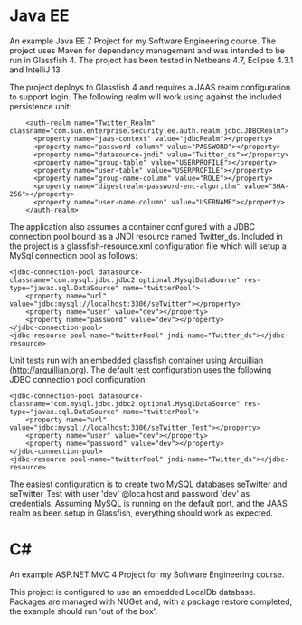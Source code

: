 Java EE
==============

An example Java EE 7 Project for my Software Engineering course. The project uses Maven for dependency management and was intended to be run in Glassfish 4. The project has been tested in Netbeans 4.7, Eclipse 4.3.1 and IntelliJ 13.

The project deploys to Glassfish 4 and requires a JAAS realm configuration to support login. The following realm will work using against the included persistence unit: 

        <auth-realm name="Twitter_Realm" classname="com.sun.enterprise.security.ee.auth.realm.jdbc.JDBCRealm">
          <property name="jaas-context" value="jdbcRealm"></property>
          <property name="password-column" value="PASSWORD"></property>
          <property name="datasource-jndi" value="Twitter_ds"></property>
          <property name="group-table" value="USERPROFILE"></property>
          <property name="user-table" value="USERPROFILE"></property>
          <property name="group-name-column" value="ROLE"></property>
          <property name="digestrealm-password-enc-algorithm" value="SHA-256"></property>
          <property name="user-name-column" value="USERNAME"></property>
        </auth-realm>

The application also assumes a container configured with a JDBC connection pool bound as a JNDI resource named 
Twitter_ds. Included in the project is a glassfish-resource.xml configuration file which will setup a MySql 
connection pool as follows: 

    <jdbc-connection-pool datasource-classname="com.mysql.jdbc.jdbc2.optional.MysqlDataSource" res-type="javax.sql.DataSource" name="twitterPool">
        <property name="url" value="jdbc:mysql://localhost:3306/seTwitter"></property>
        <property name="user" value="dev"></property>
        <property name="password" value="dev"></property>
    </jdbc-connection-pool>
    <jdbc-resource pool-name="twitterPool" jndi-name="Twitter_ds"></jdbc-resource>

Unit tests run with an embedded glassfish container using Arquillian (http://arquillian.org). The default test 
configuration uses the following JDBC connection pool configuration:

    <jdbc-connection-pool datasource-classname="com.mysql.jdbc.jdbc2.optional.MysqlDataSource" res-type="javax.sql.DataSource" name="twitterPool">
        <property name="url" value="jdbc:mysql://localhost:3306/seTwitter_Test"></property>
        <property name="user" value="dev"></property>
        <property name="password" value="dev"></property>
    </jdbc-connection-pool>
    <jdbc-resource pool-name="twitterPool" jndi-name="Twitter_ds"></jdbc-resource>

The easiest configuration is to create two MySQL databases seTwitter and seTwitter_Test with user 'dev' @localhost and password 'dev' as credentials. Assuming MySQL is running on the default port, and the JAAS realm as been setup in Glassfish, everything should work as expected.


C#
===========================

An example ASP.NET MVC 4 Project for my Software Engineering course.

This project is configured to use an embedded LocalDb database. Packages are managed with NUGet and, with a package restore completed, the example should run 'out of the box'.
